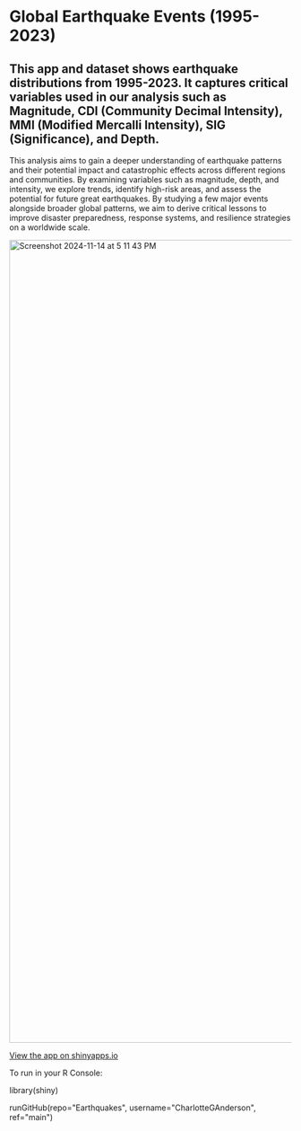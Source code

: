 # Global Earthquake Events (1995-2023)

## This app and dataset shows earthquake distributions from 1995-2023. It captures critical variables used in our analysis such as Magnitude, CDI (Community Decimal Intensity), MMI (Modified Mercalli Intensity), SIG (Significance), and Depth. 

This analysis aims to gain a deeper understanding of earthquake patterns and their potential impact and catastrophic effects across different regions and communities. By examining variables such as magnitude, depth, and intensity, we explore trends, identify high-risk areas, and assess the potential for future great earthquakes. By studying a few major events alongside broader global patterns, we aim to derive critical lessons to improve disaster preparedness, response systems, and resilience strategies on a worldwide scale. 

<img width="1430" alt="Screenshot 2024-11-14 at 5 11 43 PM" src="https://github.com/user-attachments/assets/3e382bb5-73e9-4956-952d-bc3e203df7f9">



[View the app on shinyapps.io](https://charchar.shinyapps.io/Earthquakes_CA/)

To run in your R Console: 

library(shiny)

runGitHub(repo="Earthquakes", username="CharlotteGAnderson", ref="main")
